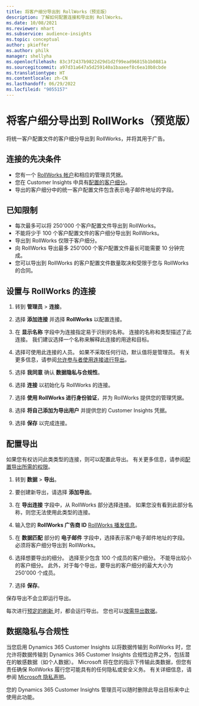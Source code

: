 ```yaml
---
title: 将客户细分导出到 RollWorks（预览版）
description: 了解如何配置连接和导出到 RollWorks。
ms.date: 10/08/2021
ms.reviewer: mhart
ms.subservice: audience-insights
ms.topic: conceptual
author: pkieffer
ms.author: philk
manager: shellyha
ms.openlocfilehash: 83c3f2437b9822d29d1d2f99ead96815b1b0881a
ms.sourcegitcommit: a97d31a647a5d259140a1baaeef8c6ea10b8cbde
ms.translationtype: HT
ms.contentlocale: zh-CN
ms.lasthandoff: 06/29/2022
ms.locfileid: "9055157"
---
```

# <a name="export-segments-to-rollworks-preview"></a>将客户细分导出到 RollWorks（预览版）

将统一客户配置文件的客户细分导出到 RollWorks，并将其用于广告。 

## <a name="prerequisites-for-a-connection"></a>连接的先决条件

-   您有一个 [RollWorks 帐户](https://www.rollworks.com/)和相应的管理员凭据。
-   您在 Customer Insights 中具有[配置的客户细分](segments.md)。
-   导出的客户细分中的统一客户配置文件包含表示电子邮件地址的字段。

## <a name="known-limitations"></a>已知限制

- 每次最多可以将 250'000 个客户配置文件导出到 RollWorks。
- 不能将少于 100 个客户配置文件的客户细分导出到 RollWorks。 
- 导出到 RollWorks 仅限于客户细分。
- 向 RollWorks 导出最多 250'000 个客户配置文件最长可能需要 10 分钟完成。 
- 您可以导出到 RollWorks 的客户配置文件数量取决和受限于您与 RollWorks 的合同。

## <a name="set-up-connection-to-rollworks"></a>设置与 RollWorks 的连接

1. 转到 **管理员** > **连接**。

1. 选择 **添加连接** 并选择 **RollWorks** 以配置连接。

1. 在 **显示名称** 字段中为连接指定易于识别的名称。 连接的名称和类型描述了此连接。 我们建议选择一个名称来解释此连接的用途和目标。

1. 选择可使用此连接的人员。 如果不采取任何行动，默认值将是管理员。 有关更多信息，请参阅[允许参与者使用连接进行导出](connections.md#allow-contributors-to-use-a-connection-for-exports)。

1. 选择 **我同意** 确认 **数据隐私与合规性**。

1. 选择 **连接** 以初始化与 RollWorks 的连接。

1. 选择 **使用 RollWorks 进行身份验证**，并为 RollWorks 提供您的管理凭据。

1. 选择 **将自己添加为导出用户** 并提供您的 Customer Insights 凭据。

1. 选择 **保存** 以完成连接。

## <a name="configure-an-export"></a>配置导出

如果您有权访问此类类型的连接，则可以配置此导出。 有关更多信息，请参阅[配置导出所需的权限](export-destinations.md#set-up-a-new-export)。

1. 转到 **数据** > **导出**。

1. 要创建新导出，请选择 **添加导出**。

1. 在 **导出连接** 字段中，从 RollWorks 部分选择连接。 如果您没有看到此部分名称，则您无法使用此类型的连接。

1. 输入您的 **RollWorks 广告商 ID** [RollWorks 播发信息](https://help.adroll.com/hc/articles/212011838-Advertiser-Profiles)。

1. 在 **数据匹配** 部分的 **电子邮件** 字段中，选择表示客户电子邮件地址的字段。 必须将客户细分导出到 RollWorks。

1. 选择想要导出的细分。 选择至少包含 100 个成员的客户细分。 不能导出较小的客户细分。 此外，对于每个导出，要导出的客户细分的最大大小为 250'000 个成员。 

1. 选择 **保存**。

保存导出不会立即运行导出。

每次进行[预定的刷新 ](system.md#schedule-tab)时，都会运行导出。 您也可以[按需导出数据](export-destinations.md#run-exports-on-demand)。 


## <a name="data-privacy-and-compliance"></a>数据隐私与合规性

当您启用 Dynamics 365 Customer Insights 以将数据传输到 RollWorks 时，您允许将数据传输到 Dynamics 365 Customer Insights 合规性边界之外，包括潜在的敏感数据（如个人数据）。 Microsoft 将在您的指示下传输此类数据，但您有责任确保 RollWorks 履行您可能具有的任何隐私或安全义务。 有关详细信息，请参阅 [Microsoft 隐私声明](https://go.microsoft.com/fwlink/?linkid=396732)。

您的 Dynamics 365 Customer Insights 管理员可以随时删除此导出目标来中止使用此功能。
